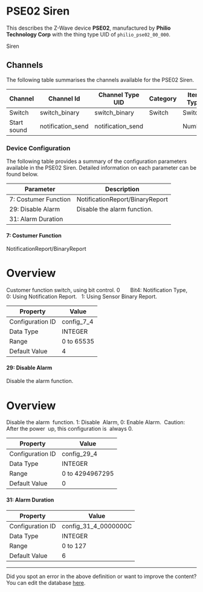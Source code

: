 
# PSE02 Siren

This describes the Z-Wave device **PSE02**, manufactured by **Philio Technology Corp** with the thing type UID of ```philio_pse02_00_000```. 

Siren

## Channels
The following table summarises the channels available for the PSE02 Siren.

| Channel | Channel Id | Channel Type UID | Category | Item Type |
|---------|------------|------------------|----------|-----------|
| Switch | switch_binary | switch_binary | Switch | Switch |
| Start sound | notification_send | notification_send |  | Number |




### Device Configuration
The following table provides a summary of the configuration parameters available in the PSE02 Siren.
Detailed information on each parameter can be found below.

| Parameter   | Description |
|-------------|-------------|
| 7: Costumer Function | NotificationReport/BinaryReport |
| 29: Disable Alarm | Disable the alarm function. |
| 31: Alarm Duration |  |




#### 7: Costumer Function

NotificationReport/BinaryReport  


# Overview #

Customer function switch, using bit control. 0       Bit4: Notification Type,       0: Using Notification Report.   1: Using Sensor Binary Report.


| Property         | Value    |
|------------------|----------|
| Configuration ID | config_7_4 |
| Data Type        | INTEGER |
| Range | 0 to 65535 |
| Default Value | 4 |






#### 29: Disable Alarm

Disable the alarm function.  


# Overview #

Disable the alarm  function. 1: Disable  Alarm, 0: Enable Alarm.  Caution: After the power  up, this configuration is  always 0.


| Property         | Value    |
|------------------|----------|
| Configuration ID | config_29_4 |
| Data Type        | INTEGER |
| Range | 0 to 4294967295 |
| Default Value | 0 |






#### 31: Alarm Duration




| Property         | Value    |
|------------------|----------|
| Configuration ID | config_31_4_0000000C |
| Data Type        | INTEGER |
| Range | 0 to 127 |
| Default Value | 6 |






---

Did you spot an error in the above definition or want to improve the content?
You can edit the database [here](http://www.cd-jackson.com/index.php/zwave/zwave-device-database/zwave-device-list/devicesummary/320).

